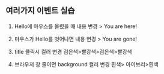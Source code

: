 ## 여러가지 이벤트 실습
1. Hello에 마우스를 올렸을 때 내용 변경 > You are here!

2. 마우스가 Hello를 벗어나면 내용 변경 > You are gone!

3. title 클릭시 컬러 변경 검은색>빨강색>검은색>빨강색

4. 브라우저 창 줄이면 background 컬러 변경 흰색> 아이보리>흰색
